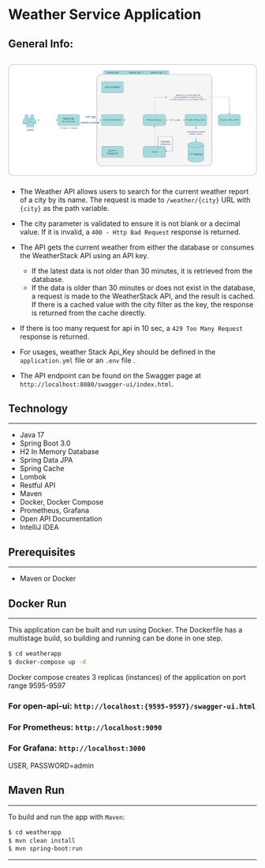 # Weather Service Application

## General Info:

![Architecture](./weather-uml.png)
---
* The Weather API allows users to search for the current weather report of a city by its name. The request is made to `/weather/{city}` URL with `{city}` as the path variable. 
* The city parameter is validated to ensure it is not blank or a decimal value. 
If it is invalid, a `400 - Http Bad Request` response is returned.
* The API gets the current weather from either the database or consumes the WeatherStack API using an API key. 
  * If the latest data is not older than 30 minutes, it is retrieved from the database. 
  * If the data is older than 30 minutes or does not exist in the database, a request is made to the WeatherStack API, and the result is cached. If there is a cached value with the city filter as the key, the response is returned from the cache directly.
* If there is too many request for api in 10 sec, a `429 Too Many Request` response is returned.
* For usages, weather Stack Api_Key should be defined in the `application.yml` file or an `.env` file .

* The API endpoint can be found on the Swagger page at` http://localhost:8080/swagger-ui/index.html`.


## Technology

---
- Java 17
- Spring Boot 3.0
- H2 In Memory Database
- Spring Data JPA
- Spring Cache
- Lombok
- Restful API
- Maven
- Docker, Docker Compose
- Prometheus, Grafana
- Open API Documentation
- IntelliJ IDEA

## Prerequisites

----
- Maven or Docker

## Docker Run

----
This application can be built and run using Docker. 
The Dockerfile has a multistage build, so building and running can be done in one step.

```sh
$ cd weatherapp
$ docker-compose up -d
```

Docker compose creates 3 replicas (instances) of the application on port range 9595-9597


### For open-api-ui:  `http://localhost:{9595-9597}/swagger-ui.html`
### For Prometheus: `http://localhost:9090`
### For Grafana: `http://localhost:3000`
USER, PASSWORD=admin


## Maven Run

---
To build and run the app with `Maven`:

```sh
$ cd weatherapp
$ mvn clean install
$ mvn spring-boot:run
```

---
